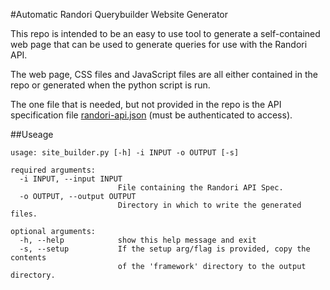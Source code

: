 #Automatic Randori Querybuilder Website Generator

This repo is intended to be an easy to use tool to generate a self-contained web page that can be used to generate queries for use with the Randori API.

The web page, CSS files and JavaScript files are all either contained in the repo or generated when the python script is run.

The one file that is needed, but not provided in the repo is the API specification file [randori-api.json](https://alpha.randori.io/openapi) (must be authenticated to access).

##Useage
```
usage: site_builder.py [-h] -i INPUT -o OUTPUT [-s]

required arguments:
  -i INPUT, --input INPUT
                        File containing the Randori API Spec.
  -o OUTPUT, --output OUTPUT
                        Directory in which to write the generated files.

optional arguments:
  -h, --help            show this help message and exit
  -s, --setup           If the setup arg/flag is provided, copy the contents
                        of the 'framework' directory to the output directory.
```



